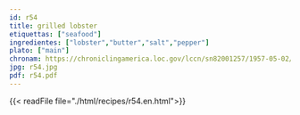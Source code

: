 ```yaml
---
id: r54
title: grilled lobster
etiquettas: ["seafood"]
ingredientes: ["lobster","butter","salt","pepper"]
plato: ["main"]
chronam: https://chroniclingamerica.loc.gov/lccn/sn82001257/1957-05-02/ed-1/seq-5/
jpg: r54.jpg
pdf: r54.pdf
---
```


{{< readFile file="./html/recipes/r54.en.html">}}